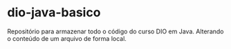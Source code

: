 # dio-java-basico
Repositório para armazenar todo o código do curso DIO em Java.
Alterando o conteúdo de um arquivo de forma local.